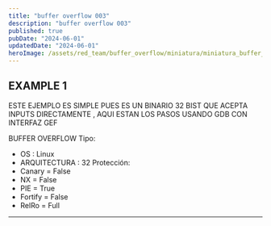 ```yaml
---
title: "buffer overflow 003"
description: "buffer overflow 003"
published: true
pubDate: "2024-06-01"
updatedDate: "2024-06-01"
heroImage: /assets/red_team/buffer_overflow/miniatura/miniatura_buffer_003.png
---
```


## EXAMPLE 1

ESTE EJEMPLO ES SIMPLE PUES ES UN BINARIO 32 BIST QUE ACEPTA INPUTS DIRECTAMENTE , AQUI ESTAN LOS PASOS USANDO GDB CON INTERFAZ GEF

BUFFER OVERFLOW
Tipo:

- OS : Linux
- ARQUITECTURA : 32
Protección:
- Canary = False
- NX = False
- PIE = True
- Fortify = False
- RelRo = Full

---
